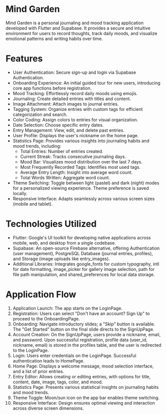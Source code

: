 # Mind Garden
Mind Garden is a personal journaling and mood tracking application developed with Flutter and Supabase. It provides a secure and intuitive environment for users to record thoughts, track daily moods, and visualize emotional patterns and writing habits over time.

# Features
- User Authentication: Secure sign-up and login via Supabase Authentication.
- Onboarding Experience: An initial guided tour for new users, introducing core app functions before registration.
- Mood Tracking: Effortlessly record daily moods using emojis.
- Journaling: Create detailed entries with titles and content.
- Image Attachment: Attach images to journal entries.
- Tagging System: Organize entries with custom tags for efficient categorization and search.
- Color Coding: Assign colors to entries for visual organization.
- Date Selection: Choose specific entry dates.
- Entry Management: View, edit, and delete past entries.
- User Profile: Displays the user's nickname on the home page.
- Statistics Page: Provides various insights into journaling habits and mood trends, including:
  - Total Entries: Number of entries created.
  - Current Streak: Tracks consecutive journaling days.
  - Mood Bar: Visualizes mood distribution over the last 7 days.
  - Most Frequently Recorded Tags: Identifies most used tags.
  - Average Entry Length: Insight into average word count.
  - Total Words Written: Aggregate word count.
- Theme Switching: Toggle between light (pastel) and dark (night) modes for a personalized viewing experience. Theme preference is saved locally.
- Responsive Interface: Adapts seamlessly across various screen sizes (mobile and tablet).

# Technologies Utilized
- Flutter: Google's UI toolkit for developing native applications across mobile, web, and desktop from a single codebase.
- Supabase: An open-source Firebase alternative, offering Authentication (user management), PostgreSQL Database (journal entries, profiles), and Storage (image uploads like entry_images).
- Additional Libraries: Integrates google_fonts for custom typography, intl for date formatting, image_picker for gallery image selection, path for file path manipulation, and shared_preferences for local data storage.

# Application Flow
1. Application Launch: The app starts on the LoginPage.
2. Registration: Users can select "Don't have an account? Sign Up" to proceed to the OnboardingPage.
3. Onboarding: Navigate introductory slides; a "Skip" button is available. The "Get Started" button on the final slide directs to the SignUpPage.
4. Account Creation: On the SignUpPage, users provide a nickname, email, and password. Upon successful registration, profile     data (user_id, nickname, email) is stored in the profiles table, and the user is redirected to the LoginPage.
5. Login: Users enter credentials on the LoginPage. Successful authentication leads to HomePage.
6. Home Page: Displays a welcome message, mood selection interface, and a list of prior entries.
7. Entry Editor: Allows creating or editing entries, with options for title, content, date, image, tags, color, and mood.
8. Statistics Page: Presents various statistical insights on journaling habits and mood trends.
9. Theme Toggle: Moon/sun icon on the app bar enables theme switching.
10. Responsive Interface: Design ensures optimal viewing and interaction across diverse screen dimensions.
